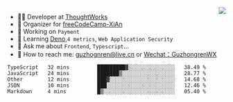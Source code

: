 <img align="right" src="https://github-readme-stats.vercel.app/api?username=guzhongren&show_icons=true&icon_color=805AD5&text_color=000&bg_color=ffffff&hide_title=true" />

- 👨‍💻  Developer at [ThoughtWorks](https://thoughtworks.com)
- 🏢 Organizer for [freeCodeCamp-XiAn](https://github.com/orgs/freeCodeCamp-XiAn)
- 🔭 Working on `Payment`
- 🌱 Learning [Deno](https://deno.land/),`4 metrics`,  `Web Application Security`
- 💬 Ask me about `Frontend`, `Typescript`...
- 🔎 How to reach me: [guzhognren@live.cn](guzhognren@live.cn) or [Wechat：GuzhongrenWX]()

<!--START_SECTION:waka-->
```text
TypeScript   32 mins         █████████▓░░░░░░░░░░░░░░░   38.49 % 
JavaScript   24 mins         ███████▒░░░░░░░░░░░░░░░░░   28.77 % 
Other        12 mins         ███▓░░░░░░░░░░░░░░░░░░░░░   14.68 % 
JSON         10 mins         ███░░░░░░░░░░░░░░░░░░░░░░   12.46 % 
Markdown     4 mins          █▒░░░░░░░░░░░░░░░░░░░░░░░   05.40 % 
```
<!--END_SECTION:waka-->

